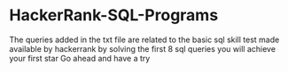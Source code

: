 # HackerRank-SQL-Programs
The queries added in the txt file are related to the basic sql skill test made available by hackerrank
by solving the first 8 sql queries you will achieve your first star
Go ahead and have a try
